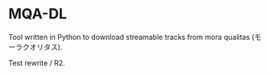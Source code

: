 # MQA-DL
Tool written in Python to download streamable tracks from mora qualitas (モーラクオリタス).

Test rewrite / R2.
